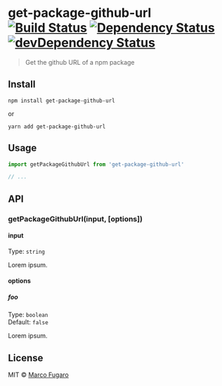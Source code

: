 # get-package-github-url [![Build Status][travis-image]][travis-url] [![Dependency Status][daviddm-image]][daviddm-url] [![devDependency Status][daviddm-dev-image]][daviddm-dev-url]

> Get the github URL of a npm package


## Install

```
npm install get-package-github-url
```
or
```
yarn add get-package-github-url
```


## Usage

```js
import getPackageGithubUrl from 'get-package-github-url'

// ...
```


## API

### getPackageGithubUrl(input, [options])

#### input

Type: `string`

Lorem ipsum.

#### options

##### foo

Type: `boolean`<br>
Default: `false`

Lorem ipsum.


## License

MIT © [Marco Fugaro](https://github.com/marcofugaro)


[travis-image]: https://travis-ci.org/marcofugaro/get-package-github-url.svg?branch=master
[travis-url]: https://travis-ci.org/marcofugaro/get-package-github-url
[daviddm-image]: https://david-dm.org/marcofugaro/get-package-github-url.svg
[daviddm-url]: https://david-dm.org/marcofugaro/get-package-github-url
[daviddm-dev-image]: https://david-dm.org/marcofugaro/get-package-github-url/dev-status.svg
[daviddm-dev-url]: https://david-dm.org/marcofugaro/get-package-github-url/?type=dev

